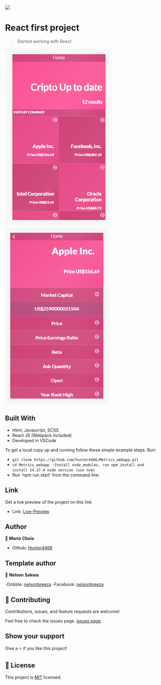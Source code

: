 
![](https://img.shields.io/badge/Microverse-blueviolet)

# React first project

> Started working with React

![screenshot](./src/images/screenshots/preview1.png)
![screenshot](./src/images/screenshots/preview2.png)

## Built With

- Html, Javascript, SCSS
- React JS (Webpack included)
- Developed in VSCode 

To get a local copy up and running follow these simple example steps.
Run:
- `git clone https://github.com/hunter4466/Metrics_webapp.git`
- `cd Metrics_webapp `
-`Install node_modules, run npm install and install 14.17.4 node version (use nvm)`
- Run 'npm run start' from the command line.

## Link

Get a live preview of the project on this link  

- Link: [Live-Preview](https://jolly-roentgen-c947cf.netlify.app/)

## Author

👤 **Mario Chois** 

- Github: [Hunter4466](https://github.com/hunter4466)

## Template author

👤 **Nelson Sakwa**

-Dribble: [nelsonbreeza](https://dribbble.com/nelsonbreeza)
-Facebook: [nelsonbreeza](https://www.linkedin.com/in/nelson-sakwa-73581435)

## 🤝 Contributing

Contributions, issues, and feature requests are welcome!

Feel free to check the issues page. [issues page](https://github.com/hunter4466/Metrics_webapp/issues).

## Show your support

Give a ⭐️ if you like this project!

## 📝 License

This project is [MIT](./MIT.md) licensed.